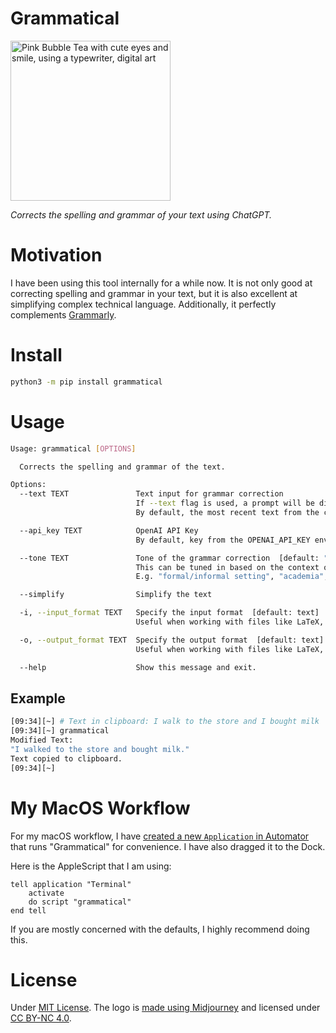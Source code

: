 # Grammatical

<img alt="Pink Bubble Tea with cute eyes and smile, using a typewriter, digital art" src="https://user-images.githubusercontent.com/24948340/226350030-912c9696-8bc2-4a70-8f26-966b2814528e.png" width="256">

_Corrects the spelling and grammar of your text using ChatGPT._

# Motivation

I have been using this tool internally for a while now. It is not only good at correcting spelling and grammar in your text, but it is also excellent at simplifying complex technical language. Additionally, it perfectly complements [Grammarly](https://www.grammarly.com/).

# Install

```bash
python3 -m pip install grammatical
```

# Usage

```bash
Usage: grammatical [OPTIONS]

  Corrects the spelling and grammar of the text.

Options:
  --text TEXT               Text input for grammar correction
                            If --text flag is used, a prompt will be displayed to enter the text.
                            By default, the most recent text from the clipboard will be used.

  --api_key TEXT            OpenAI API Key
                            By default, key from the OPENAI_API_KEY env var will be used.

  --tone TEXT               Tone of the grammar correction  [default: "social media"]
                            This can be tuned in based on the context of the text.
                            E.g. "formal/informal setting", "academia", "reddit", etc.

  --simplify                Simplify the text

  -i, --input_format TEXT   Specify the input format  [default: text]
                            Useful when working with files like LaTeX, Markdown.

  -o, --output_format TEXT  Specify the output format  [default: text]
                            Useful when working with files like LaTeX, Markdown.

  --help                    Show this message and exit.
```

## Example

```bash
[09:34][~] # Text in clipboard: I walk to the store and I bought milk
[09:34][~] grammatical
Modified Text:
"I walked to the store and bought milk."
Text copied to clipboard.
[09:34][~]
```

# My MacOS Workflow

For my macOS workflow, I have [created a new `Application` in Automator](https://apple.stackexchange.com/questions/419767/how-to-create-a-shortcut-for-a-command-in-terminal-that-i-can-have-in-my-dock) that runs "Grammatical" for
convenience. I have also dragged it to the Dock.

Here is the AppleScript that I am using:

```applescript
tell application "Terminal"
    activate
    do script "grammatical"
end tell
```

If you are mostly concerned with the defaults, I highly recommend doing this.

# License

Under [MIT License](https://github.com/pncnmnp/grammatical/blob/master/LICENSE). The logo is [made using Midjourney](https://docs.midjourney.com/docs/terms-of-service) and licensed under [CC BY-NC 4.0](https://creativecommons.org/licenses/by-nc/4.0/).
